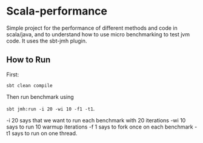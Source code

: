 
# Scala-performance

Simple project for the performance of different methods and code in scala/java, and to understand how to use
micro benchmarking to test jvm code. It uses the sbt-jmh plugin.

## How to Run

First:

`sbt clean compile`

Then run benchmark using 

`sbt jmh:run -i 20 -wi 10 -f1 -t1`. 

-i 20 says that we want to run each benchmark with 20 iterations 
-wi 10 says to run 10 warmup iterations 
-f 1 says to fork once on each benchmark 
-t1 says to run on one thread. 

